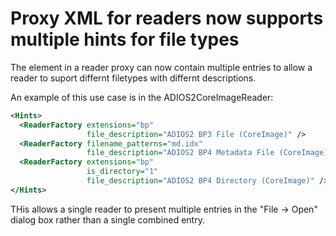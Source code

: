 # Proxy XML for readers now supports multiple hints for file types

The <Hints> element in a reader proxy can now contain multiple entries to allow
a reader to suport differnt filetypes with differnt descriptions.

An example of this use case is in the ADIOS2CoreImageReader:
```xml
<Hints>
  <ReaderFactory extensions="bp"
                 file_description="ADIOS2 BP3 File (CoreImage)" />
  <ReaderFactory filename_patterns="md.idx"
                 file_description="ADIOS2 BP4 Metadata File (CoreImage)" />
  <ReaderFactory extensions="bp"
                 is_directory="1"
                 file_description="ADIOS2 BP4 Directory (CoreImage)" />
</Hints>
```
THis allows a single reader to present multiple entries in the "File -> Open"
dialog box rather than a single combined entry.
